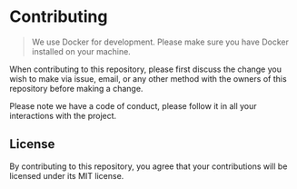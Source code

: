 # Contributing

> We use Docker for development.
> Please make sure you have Docker installed on your machine.

When contributing to this repository, please first discuss the change you wish to make via issue,
email, or any other method with the owners of this repository before making a change.

Please note we have a code of conduct, please follow it in all your interactions with the project.

## License

By contributing to this repository, you agree that your contributions will be licensed under its MIT license.
